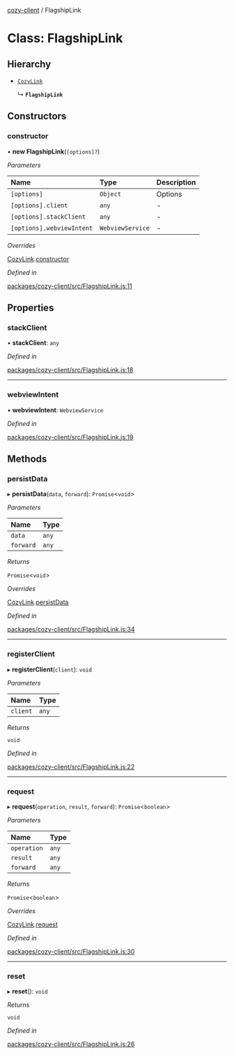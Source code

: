 [cozy-client](../README.md) / FlagshipLink

# Class: FlagshipLink

## Hierarchy

*   [`CozyLink`](CozyLink.md)

    ↳ **`FlagshipLink`**

## Constructors

### constructor

• **new FlagshipLink**(`[options]?`)

*Parameters*

| Name | Type | Description |
| :------ | :------ | :------ |
| `[options]` | `Object` | Options |
| `[options].client` | `any` | - |
| `[options].stackClient` | `any` | - |
| `[options].webviewIntent` | `WebviewService` | - |

*Overrides*

[CozyLink](CozyLink.md).[constructor](CozyLink.md#constructor)

*Defined in*

[packages/cozy-client/src/FlagshipLink.js:11](https://github.com/cozy/cozy-client/blob/master/packages/cozy-client/src/FlagshipLink.js#L11)

## Properties

### stackClient

• **stackClient**: `any`

*Defined in*

[packages/cozy-client/src/FlagshipLink.js:18](https://github.com/cozy/cozy-client/blob/master/packages/cozy-client/src/FlagshipLink.js#L18)

***

### webviewIntent

• **webviewIntent**: `WebviewService`

*Defined in*

[packages/cozy-client/src/FlagshipLink.js:19](https://github.com/cozy/cozy-client/blob/master/packages/cozy-client/src/FlagshipLink.js#L19)

## Methods

### persistData

▸ **persistData**(`data`, `forward`): `Promise`<`void`>

*Parameters*

| Name | Type |
| :------ | :------ |
| `data` | `any` |
| `forward` | `any` |

*Returns*

`Promise`<`void`>

*Overrides*

[CozyLink](CozyLink.md).[persistData](CozyLink.md#persistdata)

*Defined in*

[packages/cozy-client/src/FlagshipLink.js:34](https://github.com/cozy/cozy-client/blob/master/packages/cozy-client/src/FlagshipLink.js#L34)

***

### registerClient

▸ **registerClient**(`client`): `void`

*Parameters*

| Name | Type |
| :------ | :------ |
| `client` | `any` |

*Returns*

`void`

*Defined in*

[packages/cozy-client/src/FlagshipLink.js:22](https://github.com/cozy/cozy-client/blob/master/packages/cozy-client/src/FlagshipLink.js#L22)

***

### request

▸ **request**(`operation`, `result`, `forward`): `Promise`<`boolean`>

*Parameters*

| Name | Type |
| :------ | :------ |
| `operation` | `any` |
| `result` | `any` |
| `forward` | `any` |

*Returns*

`Promise`<`boolean`>

*Overrides*

[CozyLink](CozyLink.md).[request](CozyLink.md#request)

*Defined in*

[packages/cozy-client/src/FlagshipLink.js:30](https://github.com/cozy/cozy-client/blob/master/packages/cozy-client/src/FlagshipLink.js#L30)

***

### reset

▸ **reset**(): `void`

*Returns*

`void`

*Defined in*

[packages/cozy-client/src/FlagshipLink.js:26](https://github.com/cozy/cozy-client/blob/master/packages/cozy-client/src/FlagshipLink.js#L26)
